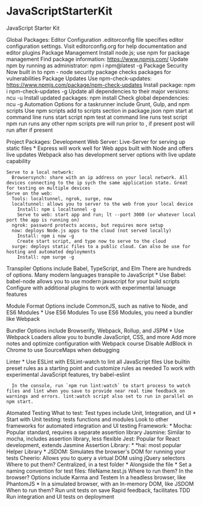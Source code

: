 # JavaScriptStarterKit
JavaScript Starter Kit

Global Packages:
  Editor Configuration
    .editorconfig file specifies editor configuration settings. Visit editorconfig.org for help documentation and editor plugins
  Package Management
    Install node.js; use npm for package management
    Find package information: https://www.npmjs.com/
      Update npm by running as administrator: npm i npm@latest -g
  Package Security
    Now built in to npm - node security package checks packages for vulnerabilities
  Package Updates
    Use npm-check-updates: https://www.npmjs.com/package/npm-check-updates
    Install package: npm i npm-check-updates -g
    Update all dependencies to their major versions: ncu -u 
    Install updated packages: npm install
    Check global dependencies: ncu -g
  Automation
    Options for a taskrunner include Grunt, Gulp, and npm scripts
    Use npm scripts
      add to scripts section in package.json
      npm start at command line runs start script
      npm test at command line runs test script
      npm run <scriptname> runs any other npm scripts
        pre<scriptname> will run prior to <scriptname>, if present
        post<scriptname> will run after <scriptname> if present
      

Project Packages:
  Development Web Server:
    Live-Server for serving up static files
    * Express will work well for Web apps built with Node and offers live updates
    Webpack also has development server options with live update capability

    Serve to a local network:
      Browsersynch: share with an ip address on your local network. All devices connecting to the ip sych the same application state. Great for testing on multiple devices
    Serve on the web:
      Tools: localtunnel, ngrok, surge, now
      localtunnel: allows you to server to the web from your local device
        Install: npm i localtunnel -g
        Serve to web: start app and run; lt --port 3000 (or whatever local port the app is running on)
      ngrok: password protects access, but requires more setup
      now: deploys Node.js apps to the cloud (not served locally)
        Install: npm i now -g
        Create start script, and type now to serve to the cloud
      surge: deploys static files to a public cloud. Can also be use for hosting and automated deployments
        Install: npm surge -g
  
  Transpiler
    Options include Babel, TypeScript, and Elm
      There are hundreds of options. Many modern languages transpile to JavaScript
    * Use Babel: babel-node allows you to use modern javascript for your build scripts
      Configure with additional plugins to work with experimental lanuage features

  Module Format
    Options include CommonJS, such as native to Node, and ES6 Modules
    * Use ES6 Modules
    To use ES6 Modules, you need a bundler like Webpack

  Bundler
    Options include Browserify, Webpack, Rollup, and JSPM
    * Use Webpack
      Loaders allow you to bundle JavaScript, CSS, and more
      Add more notes and optimize configuration with Webpack course
    Disable AdBlock in Chrome to use SourceMaps when debugging

  Linter
    * Use ESLint with ESLint-watch to lint all JavaScript files
      Use builtin preset rules as a starting point and customize rules as needed
      To work with experimental JavaScript features, try babel-eslint
      
      In the console, run `npm run lint:watch` to start process to watch files and lint when you save to provide near real time feedback on warnings and errors. lint:watch script also set to run in parallel on npm start.
  
  Atomated Testing
    What to test:
      Test types include Unit, Integration, and UI
      * Start with Unit testing: tests functions and modules
      Look to other frameworks for automated integration and UI testing
    Framework: 
      * Mocha: Popular standard, requires a separate assertion library
      Jasmine: Similar to mocha, includes assertion library, less flexible
      Jest: Popular for React development, extends Jasmine
    Assertion Library:
      * *hai: most popular
    Helper Library
      * JSDOM: Simulates the browser's DOM for running your tests
      Cheerio: Allows you to query a virtual DOM using jQuery selectors
    Where to put them?
      Centralized, in a test folder
      * Alongside the file
      * Set a naming convention for test files: fileName.test.js
    Where to run them?
      In the browser? Options include Karma and Testem
      In a headless browser, like PhantomJS
      * In a simulated browser, with an In-memory DOM, like JSDOM
    When to run them?
      Run unit tests on save
        Rapid feedback, facilitates TDD
      Run integration and UI tests on deployment
    
